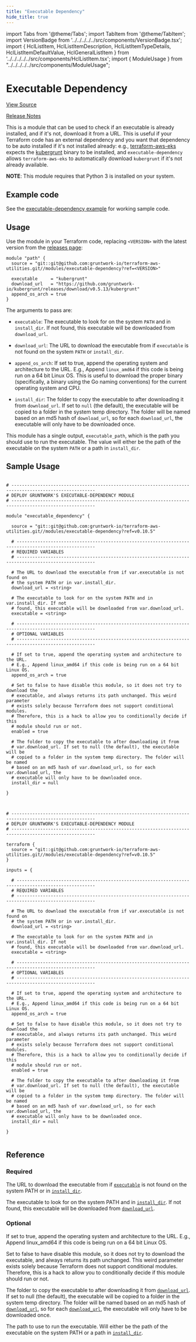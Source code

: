 ```yaml
---
title: "Executable Dependency"
hide_title: true
---
```


import Tabs from '@theme/Tabs';
import TabItem from '@theme/TabItem';
import VersionBadge from '../../../../../src/components/VersionBadge.tsx';
import { HclListItem, HclListItemDescription, HclListItemTypeDetails, HclListItemDefaultValue, HclGeneralListItem } from '../../../../../src/components/HclListItem.tsx';
import { ModuleUsage } from "../../../../../src/components/ModuleUsage";

<VersionBadge repoTitle="Terraform Utility Modules" version="0.10.5" lastModifiedVersion="0.10.5"/>

# Executable Dependency

<a href="https://github.com/gruntwork-io/terraform-aws-utilities/tree/v0.10.5/modules/executable-dependency" className="link-button" title="View the source code for this module in GitHub.">View Source</a>

<a href="https://github.com/gruntwork-io/terraform-aws-utilities/releases/tag/v0.10.5" className="link-button" title="Release notes for only versions which impacted this module.">Release Notes</a>

This is a module that can be used to check if an executable is already installed, and if it's not, download it from a
URL. This is useful if your Terraform code has an external dependency and you want that dependency to be auto installed
if it's not installed already: e.g., [terraform-aws-eks](https://github.com/gruntwork-io/terraform-aws-eks) expects the
[kubergrunt](https://github.com/gruntwork-io/kubergrunt) binary to be installed, and `executable-dependency` allows
`terraform-aws-eks` to automatically download `kubergrunt` if it's not already available.

**NOTE**: This module requires that Python 3 is installed on your system.

## Example code

See the [executable-dependency example](https://github.com/gruntwork-io/terraform-aws-utilities/tree/v0.10.5/examples/executable-dependency) for working sample code.

## Usage

Use the module in your Terraform code, replacing `<VERSION>` with the latest version from the [releases
page](https://github.com/gruntwork-io/terraform-aws-utilities/releases):

```hcl
module "path" {
  source = "git::git@github.com:gruntwork-io/terraform-aws-utilities.git//modules/executable-dependency?ref=<VERSION>"
  
  executable     = "kubergrunt"
  download_url   = "https://github.com/gruntwork-io/kubergrunt/releases/download/v0.5.13/kubergrunt"
  append_os_arch = true
}
```

The arguments to pass are:

*   `executable`: The executable to look for on the system `PATH` and in `install_dir`. If not found, this executable
    will be downloaded from `download_url`.

*   `download_url`: The URL to download the executable from if `executable` is not found on the system `PATH` or
    `install_dir`.

*   `append_os_arch`: If set to true, append the operating system and architecture to the URL. E.g., Append `linux_amd64`
    if this code is being run on a 64 bit Linux OS. This is useful to download the proper binary (specifically, a binary
    using the Go naming conventions) for the current operating system and CPU.

*   `install_dir`: The folder to copy the executable to after downloading it from `download_url`. If set to `null` (the
    default), the executable will be copied to a folder in the system temp directory. The folder will be named based on
    an md5 hash of `download_url`, so for each `download_url`, the executable will only have to be downloaded once.

This module has a single output, `executable_path`, which is the path you should use to run the executable. The value
will either be the path of the executable on the system `PATH` or a path in `install_dir`.

## Sample Usage

<Tabs>
<TabItem value="terraform" label="Terraform" default>

```hcl title="main.tf"

# ------------------------------------------------------------------------------------------------------
# DEPLOY GRUNTWORK'S EXECUTABLE-DEPENDENCY MODULE
# ------------------------------------------------------------------------------------------------------

module "executable_dependency" {

  source = "git::git@github.com:gruntwork-io/terraform-aws-utilities.git//modules/executable-dependency?ref=v0.10.5"

  # ----------------------------------------------------------------------------------------------------
  # REQUIRED VARIABLES
  # ----------------------------------------------------------------------------------------------------

  # The URL to download the executable from if var.executable is not found on
  # the system PATH or in var.install_dir.
  download_url = <string>

  # The executable to look for on the system PATH and in var.install_dir. If not
  # found, this executable will be downloaded from var.download_url.
  executable = <string>

  # ----------------------------------------------------------------------------------------------------
  # OPTIONAL VARIABLES
  # ----------------------------------------------------------------------------------------------------

  # If set to true, append the operating system and architecture to the URL.
  # E.g., Append linux_amd64 if this code is being run on a 64 bit Linux OS.
  append_os_arch = true

  # Set to false to have disable this module, so it does not try to download the
  # executable, and always returns its path unchanged. This weird parameter
  # exists solely because Terraform does not support conditional modules.
  # Therefore, this is a hack to allow you to conditionally decide if this
  # module should run or not.
  enabled = true

  # The folder to copy the executable to after downloading it from
  # var.download_url. If set to null (the default), the executable will be
  # copied to a folder in the system temp directory. The folder will be named
  # based on an md5 hash of var.download_url, so for each var.download_url, the
  # executable will only have to be downloaded once.
  install_dir = null

}


```

</TabItem>
<TabItem value="terragrunt" label="Terragrunt" default>

```hcl title="terragrunt.hcl"

# ------------------------------------------------------------------------------------------------------
# DEPLOY GRUNTWORK'S EXECUTABLE-DEPENDENCY MODULE
# ------------------------------------------------------------------------------------------------------

terraform {
  source = "git::git@github.com:gruntwork-io/terraform-aws-utilities.git//modules/executable-dependency?ref=v0.10.5"
}

inputs = {

  # ----------------------------------------------------------------------------------------------------
  # REQUIRED VARIABLES
  # ----------------------------------------------------------------------------------------------------

  # The URL to download the executable from if var.executable is not found on
  # the system PATH or in var.install_dir.
  download_url = <string>

  # The executable to look for on the system PATH and in var.install_dir. If not
  # found, this executable will be downloaded from var.download_url.
  executable = <string>

  # ----------------------------------------------------------------------------------------------------
  # OPTIONAL VARIABLES
  # ----------------------------------------------------------------------------------------------------

  # If set to true, append the operating system and architecture to the URL.
  # E.g., Append linux_amd64 if this code is being run on a 64 bit Linux OS.
  append_os_arch = true

  # Set to false to have disable this module, so it does not try to download the
  # executable, and always returns its path unchanged. This weird parameter
  # exists solely because Terraform does not support conditional modules.
  # Therefore, this is a hack to allow you to conditionally decide if this
  # module should run or not.
  enabled = true

  # The folder to copy the executable to after downloading it from
  # var.download_url. If set to null (the default), the executable will be
  # copied to a folder in the system temp directory. The folder will be named
  # based on an md5 hash of var.download_url, so for each var.download_url, the
  # executable will only have to be downloaded once.
  install_dir = null

}


```

</TabItem>
</Tabs>




## Reference

<Tabs>
<TabItem value="inputs" label="Inputs" default>

### Required

<HclListItem name="download_url" requirement="required" type="string">
<HclListItemDescription>

The URL to download the executable from if <a href="#executable"><code>executable</code></a> is not found on the system PATH or in <a href="#install_dir"><code>install_dir</code></a>.

</HclListItemDescription>
</HclListItem>

<HclListItem name="executable" requirement="required" type="string">
<HclListItemDescription>

The executable to look for on the system PATH and in <a href="#install_dir"><code>install_dir</code></a>. If not found, this executable will be downloaded from <a href="#download_url"><code>download_url</code></a>.

</HclListItemDescription>
</HclListItem>

### Optional

<HclListItem name="append_os_arch" requirement="optional" type="bool">
<HclListItemDescription>

If set to true, append the operating system and architecture to the URL. E.g., Append linux_amd64 if this code is being run on a 64 bit Linux OS.

</HclListItemDescription>
<HclListItemDefaultValue defaultValue="true"/>
</HclListItem>

<HclListItem name="enabled" requirement="optional" type="bool">
<HclListItemDescription>

Set to false to have disable this module, so it does not try to download the executable, and always returns its path unchanged. This weird parameter exists solely because Terraform does not support conditional modules. Therefore, this is a hack to allow you to conditionally decide if this module should run or not.

</HclListItemDescription>
<HclListItemDefaultValue defaultValue="true"/>
</HclListItem>

<HclListItem name="install_dir" requirement="optional" type="string">
<HclListItemDescription>

The folder to copy the executable to after downloading it from <a href="#download_url"><code>download_url</code></a>. If set to null (the default), the executable will be copied to a folder in the system temp directory. The folder will be named based on an md5 hash of <a href="#download_url"><code>download_url</code></a>, so for each <a href="#download_url"><code>download_url</code></a>, the executable will only have to be downloaded once.

</HclListItemDescription>
<HclListItemDefaultValue defaultValue="null"/>
</HclListItem>

</TabItem>
<TabItem value="outputs" label="Outputs">

<HclListItem name="executable_path">
<HclListItemDescription>

The path to use to run the executable. Will either be the path of the executable on the system PATH or a path in <a href="#install_dir"><code>install_dir</code></a>.

</HclListItemDescription>
</HclListItem>

</TabItem>
</Tabs>


<!-- ##DOCS-SOURCER-START
{
  "originalSources": [
    "https://github.com/gruntwork-io/terraform-aws-utilities/tree/v0.10.5/modules/executable-dependency/readme.md",
    "https://github.com/gruntwork-io/terraform-aws-utilities/tree/v0.10.5/modules/executable-dependency/variables.tf",
    "https://github.com/gruntwork-io/terraform-aws-utilities/tree/v0.10.5/modules/executable-dependency/outputs.tf"
  ],
  "sourcePlugin": "module-catalog-api",
  "hash": "a1cf271dd05d6a89bbae97759f2fa33d"
}
##DOCS-SOURCER-END -->
